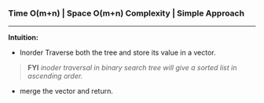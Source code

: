 ### Time O(m+n) | Space O(m+n) Complexity | Simple Approach
*** 
**Intuition:**
* Inorder Traverse both the tree and store its value in a vector.
> **FYI** *inoder traversal in binary search tree will give a sorted list in ascending order.*
* merge the vector and return.

 

